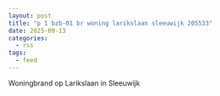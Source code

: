 ```yaml
---
layout: post
title: "p 1 bzb-01 br woning larikslaan sleeuwijk 205533"
date: 2025-09-13
categories: 
  - rss
tags: 
  - feed
---
```


Woningbrand op Larikslaan in Sleeuwijk
